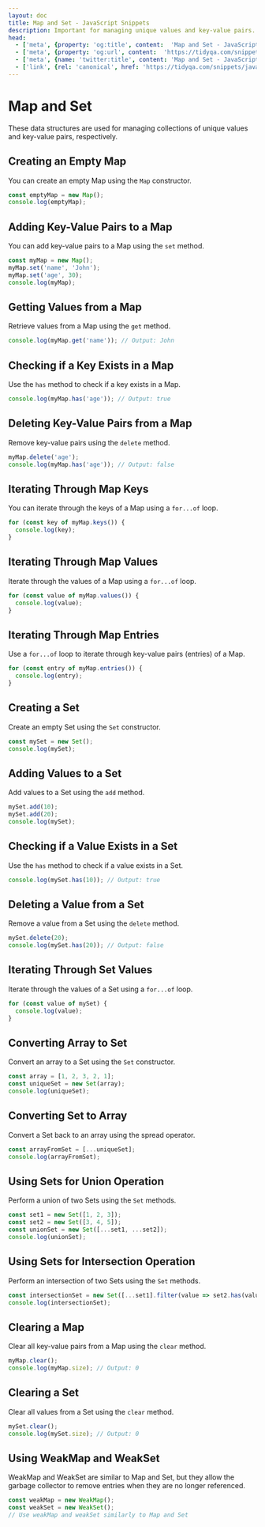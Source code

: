 ```yaml
---
layout: doc
title: Map and Set - JavaScript Snippets
description: Important for managing unique values and key-value pairs.
head:
  - ['meta', {property: 'og:title', content:  'Map and Set - JavaScript Snippets' }]
  - ['meta', {property: 'og:url', content:  'https://tidyqa.com/snippets/javascript/map-and-set/' }] 
  - ['meta', {name: 'twitter:title', content: 'Map and Set - JavaScript Snippets'}]
  - ['link', {rel: 'canonical', href: 'https://tidyqa.com/snippets/javascript/map-and-set/'}]
---
```


# Map and Set

These data structures are used for managing collections of unique values and key-value pairs, respectively.

## Creating an Empty Map

You can create an empty Map using the `Map` constructor.

```javascript
const emptyMap = new Map();
console.log(emptyMap);
```

## Adding Key-Value Pairs to a Map

You can add key-value pairs to a Map using the `set` method.

```javascript
const myMap = new Map();
myMap.set('name', 'John');
myMap.set('age', 30);
console.log(myMap);
```

## Getting Values from a Map

Retrieve values from a Map using the `get` method.

```javascript
console.log(myMap.get('name')); // Output: John
```

## Checking if a Key Exists in a Map

Use the `has` method to check if a key exists in a Map.

```javascript
console.log(myMap.has('age')); // Output: true
```

## Deleting Key-Value Pairs from a Map

Remove key-value pairs using the `delete` method.

```javascript
myMap.delete('age');
console.log(myMap.has('age')); // Output: false
```

## Iterating Through Map Keys

You can iterate through the keys of a Map using a `for...of` loop.

```javascript
for (const key of myMap.keys()) {
  console.log(key);
}
```

## Iterating Through Map Values

Iterate through the values of a Map using a `for...of` loop.

```javascript
for (const value of myMap.values()) {
  console.log(value);
}
```

## Iterating Through Map Entries

Use a `for...of` loop to iterate through key-value pairs (entries) of a Map.

```javascript
for (const entry of myMap.entries()) {
  console.log(entry);
}
```

## Creating a Set

Create an empty Set using the `Set` constructor.

```javascript
const mySet = new Set();
console.log(mySet);
```

## Adding Values to a Set

Add values to a Set using the `add` method.

```javascript
mySet.add(10);
mySet.add(20);
console.log(mySet);
```

## Checking if a Value Exists in a Set

Use the `has` method to check if a value exists in a Set.

```javascript
console.log(mySet.has(10)); // Output: true
```

## Deleting a Value from a Set

Remove a value from a Set using the `delete` method.

```javascript
mySet.delete(20);
console.log(mySet.has(20)); // Output: false
```

## Iterating Through Set Values

Iterate through the values of a Set using a `for...of` loop.

```javascript
for (const value of mySet) {
  console.log(value);
}
```

## Converting Array to Set

Convert an array to a Set using the `Set` constructor.

```javascript
const array = [1, 2, 3, 2, 1];
const uniqueSet = new Set(array);
console.log(uniqueSet);
```

## Converting Set to Array

Convert a Set back to an array using the spread operator.

```javascript
const arrayFromSet = [...uniqueSet];
console.log(arrayFromSet);
```

## Using Sets for Union Operation

Perform a union of two Sets using the `Set` methods.

```javascript
const set1 = new Set([1, 2, 3]);
const set2 = new Set([3, 4, 5]);
const unionSet = new Set([...set1, ...set2]);
console.log(unionSet);
```

## Using Sets for Intersection Operation

Perform an intersection of two Sets using the `Set` methods.

```javascript
const intersectionSet = new Set([...set1].filter(value => set2.has(value)));
console.log(intersectionSet);
```

## Clearing a Map

Clear all key-value pairs from a Map using the `clear` method.

```javascript
myMap.clear();
console.log(myMap.size); // Output: 0
```

## Clearing a Set

Clear all values from a Set using the `clear` method.

```javascript
mySet.clear();
console.log(mySet.size); // Output: 0
```

## Using WeakMap and WeakSet

WeakMap and WeakSet are similar to Map and Set, but they allow the garbage collector to remove entries when they are no longer referenced.

```javascript
const weakMap = new WeakMap();
const weakSet = new WeakSet();
// Use weakMap and weakSet similarly to Map and Set
```